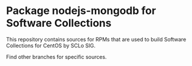 # Package nodejs-mongodb for Software Collections

This repository contains sources for RPMs that are used
to build Software Collections for CentOS by SCLo SIG.

Find other branches for specific sources.
